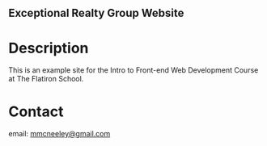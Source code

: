 Exceptional Realty Group Website
---

# Description

This is an example site for the Intro to Front-end Web Development Course at The Flatiron School.

# Contact

email: mmcneeley@gmail.com

